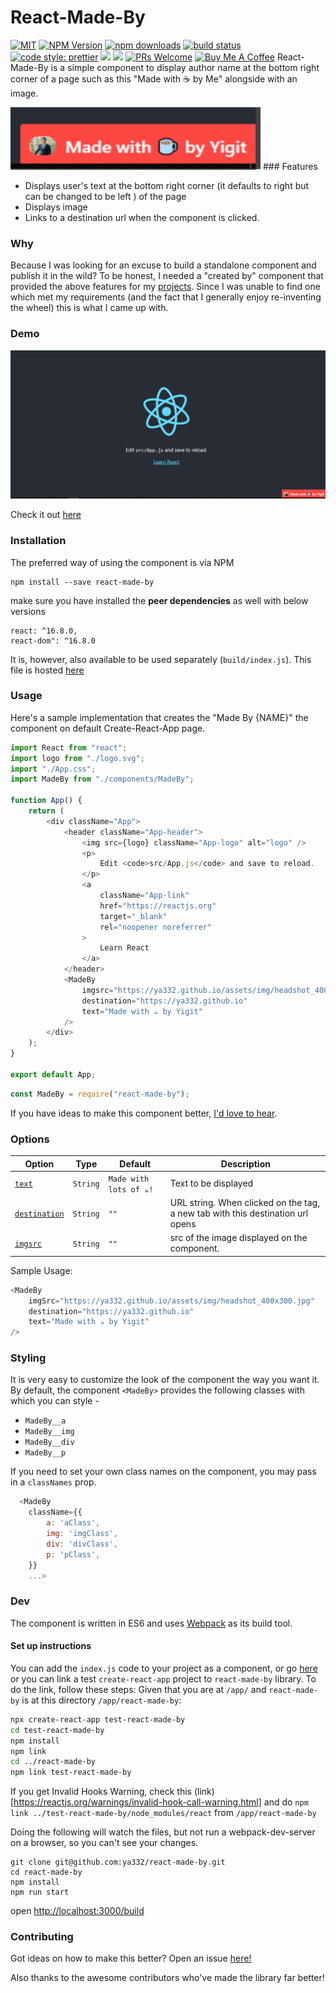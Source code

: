 # React-Made-By

[![MIT](https://img.shields.io/npm/l/react-made-by.svg?style=flat-square)](https://github.com/ya332/react-made-by/blob/master/LICENSE)
[![NPM Version](https://img.shields.io/npm/v/react-made-by.svg?style=flat-square)](https://www.npmjs.com/package/react-made-by)
[![npm downloads](https://img.shields.io/npm/dm/react-made-by.svg?style=flat-square)](https://www.npmjs.com/package/react-made-by)
[![build status](https://travis-ci.org/ya332/react-made-by.svg?branch=master)](https://travis-ci.org/ya332/react-made-by)
[![code style: prettier](https://img.shields.io/badge/code_style-prettier-ff69b4.svg?style=flat-square)](https://github.com/prettier/prettier)
<a href="https://codeclimate.com/github/ya332/react-made-by/maintainability"><img src="https://api.codeclimate.com/v1/badges/b9edb2810b02bb845d20/maintainability" /></a>
<a href="https://codeclimate.com/github/ya332/react-made-by/test_coverage"><img src="https://api.codeclimate.com/v1/badges/b9edb2810b02bb845d20/test_coverage" /></a>
[![PRs Welcome](https://img.shields.io/badge/PRs-welcome-green.svg)](https://github.com/ya332/react-made-by/blob/master/CONTRIBUTING.md)
<a href="https://www.buymeacoffee.com/ya332" target="_blank"><img src="https://cdn.buymeacoffee.com/buttons/arial-yellow.png" alt="Buy Me A Coffee" style="height: 51px !important;width: 217px !important;" ></a>
React-Made-By is a simple component to display author name at the bottom right corner of a page such as this "Made with ☕ by Me" alongside with an image.

<img src="./assets/tag.png" alt="Demo tag" width="400" height="100" >
### Features

- Displays user's text at the bottom right corner (it defaults to right but can be changed to be left ) of the page
- Displays image
- Links to a destination url when the component is clicked.

### Why

Because I was looking for an excuse to build a standalone component and publish it in the wild? To be honest, I needed a "created by" component that provided the above features for my [projects](http://ya332.github.io#projects). Since I was unable to find one which met my requirements (and the fact that I generally enjoy re-inventing the wheel) this is what I came up with.

### Demo

![img](./assets/demo.png)

Check it out [here](https://stackblitz.com/edit/react-vjhinx?file=src%2FMadeBy.js)

### Installation

The preferred way of using the component is via NPM

```
npm install --save react-made-by
```

make sure you have installed the **peer dependencies** as well with below versions

```
react: ^16.8.0,
react-dom": ^16.8.0

```

It is, however, also available to be used separately (`build/index.js`). This file is hosted [here](https://unpkg.com/react-made-by@0.1.0/build/index.js)

### Usage

Here's a sample implementation that creates the "Made By {NAME}" the component on default Create-React-App page.

```javascript
import React from "react";
import logo from "./logo.svg";
import "./App.css";
import MadeBy from "./components/MadeBy";

function App() {
	return (
		<div className="App">
			<header className="App-header">
				<img src={logo} className="App-logo" alt="logo" />
				<p>
					Edit <code>src/App.js</code> and save to reload.
				</p>
				<a
					className="App-link"
					href="https://reactjs.org"
					target="_blank"
					rel="noopener noreferrer"
				>
					Learn React
				</a>
			</header>
			<MadeBy
				imgsrc="https://ya332.github.io/assets/img/headshot_400x300.jpg"
				destination="https://ya332.github.io"
				text="Made with ☕ by Yigit"
			/>
		</div>
	);
}

export default App;
```

```javascript
const MadeBy = require("react-made-by");
```

If you have ideas to make this component better, [I'd love to hear](https://github.com/ya332/react-made-by/issues/new).

<a name="Options"></a>

### Options

| Option                              | Type     | Default            | Description                                                                    |
| ----------------------------------- | -------- | ------------------ | ------------------------------------------------------------------------------ |
| [`text`](#tagsOption)               | `String` | `Made with lots of ☕!` | Text to be displayed                                                                 |
| [`destination`](#suggestionsOption) | `String` | `""`               | URL string. When clicked on the tag, a new tab with this destination url opens |
| [`imgsrc`](#delimiters)                | `String` | `""`               | src of the image displayed on the component.                                         |

Sample Usage:

```js
<MadeBy
	imgSrc="https://ya332.github.io/assets/img/headshot_400x300.jpg"
	destination="https://ya332.github.io"
	text="Made with ☕ by Yigit"
/>
```

### Styling

It is very easy to customize the look of the component the way you want it. By default, the component `<MadeBy>` provides the following classes with which you can style -

- `MadeBy__a`
- `MadeBy__img`
- `MadeBy__div`
- `MadeBy__p`

If you need to set your own class names on the component, you may pass in
a `classNames` prop.

```js
  <MadeBy
    className={{
    	a: 'aClass',
		img: 'imgClass',
		div: 'divClass',
		p: 'pClass',
    }}
    ...>
```

### Dev

The component is written in ES6 and uses [Webpack](http://webpack.github.io/) as its build tool.

#### Set up instructions

You can add the `index.js` code to your project as a component, or go [here](https://stackblitz.com/edit/react-vjhinx?file=src%2FMadeBy.js) or you can link a test `create-react-app` project to `react-made-by` library. To do the link, follow these steps:
Given that you are at `/app/` and `react-made-by` is at this directory `/app/react-made-by`:
```bash
npx create-react-app test-react-made-by
cd test-react-made-by
npm install
npm link
cd ../react-made-by
npm link test-react-made-by
```
If you get Invalid Hooks Warning, check this (link)[https://reactjs.org/warnings/invalid-hook-call-warning.html] and do `npm link ../test-react-made-by/node_modules/react` from `/app/react-made-by`


Doing the following will watch the files, but not run a webpack-dev-server on a browser, so you can't see your changes. 
```
git clone git@github.com:ya332/react-made-by.git
cd react-made-by
npm install
npm run start
```
open [http://localhost:3000/build](http://localhost:3000/build)

### Contributing

Got ideas on how to make this better? Open an issue [here!](https://github.com/ya332/react-made-by/issues/new)

Also thanks to the awesome contributors who've made the library far better!

[default-suggestions-filter-logic]: https://github.com/ya332/react-made-by/blob/v4.0.1/lib/MadeBy.js#L83
[includes-polyfill]: https://github.com/mathiasbynens/String.prototype.includes
